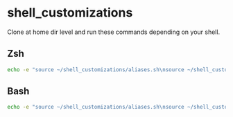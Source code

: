 # shell_customizations

Clone at home dir level and run these commands depending on your shell.


## Zsh
```zsh
echo -e "source ~/shell_customizations/aliases.sh\nsource ~/shell_customizations/functions.sh" >> ~/.zshrc && source ~/.zshrc 
```

## Bash
```bash
echo -e "source ~/shell_customizations/aliases.sh\nsource ~/shell_customizations/functions.sh" >> ~/.bashrc && source ~/.bashrc
```